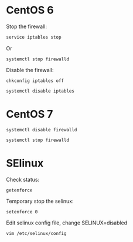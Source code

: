 # CentOS 6
Stop the firewall:
```bash
service iptables stop
```
Or 
```
systemctl stop firewalld
```
Disable the firewall:
```
chkconfig iptables off
```
```
systemctl disable iptables
```

# CentOS 7
```
systemctl disable firewalld
```
```
systemctl stop firewalld
```


# SElinux
Check status:
```
getenforce                
```
Temporary stop the selinux:
```
setenforce 0
```
Edit selinux config file, change SELINUX=disabled
```
vim /etc/selinux/config
```
